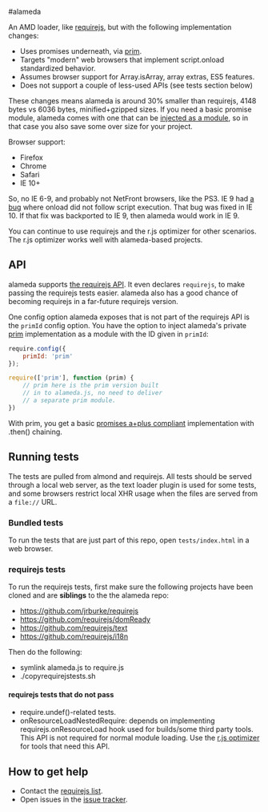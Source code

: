#alameda

An AMD loader, like [requirejs](http://requirejs.org), but with the following
implementation changes:

* Uses promises underneath, via [prim](https://github.com/requirejs/prim).
* Targets "modern" web browsers that implement script.onload standardized behavior.
* Assumes browser support for Array.isArray, array extras, ES5 features.
* Does not support a couple of less-used APIs (see tests section below)

These changes means alameda is around 30% smaller than requirejs, 4148 bytes vs 6036 bytes, minified+gzipped sizes. If you need a basic promise module, alameda comes with
one that can be [injected as a module](#api), so in that case you also save some over
size for your project.

Browser support:

* Firefox
* Chrome
* Safari
* IE 10+

So, no IE 6-9, and probably not NetFront browsers, like the PS3. IE 9 had
[a bug](http://connect.microsoft.com/IE/feedback/details/648057/script-onload-event-is-not-fired-immediately-after-script-execution)
where onload did not follow script execution. That bug was fixed in IE 10. If that fix was backported to IE 9, then alameda would work in IE 9.

You can continue to use requirejs and the r.js optimizer for other scenarios.
The r.js optimizer works well with alameda-based projects.

## API

alameda supports [the requirejs API](http://requirejs.org/docs/api.html). It even
declares `requirejs`, to make passing the requirejs tests easier. alameda also
has a good chance of becoming requirejs in a far-future requirejs version.

One config option alameda exposes that is not part of the requirejs API is the
`primId` config option. You have the option to inject alameda's private
[prim](https://github.com/requirejs/prim) implementation as a module with the
ID given in `primId`:

```javascript
require.config({
    primId: 'prim'
});

require(['prim'], function (prim) {
    // prim here is the prim version built
    // in to alameda.js, no need to deliver
    // a separate prim module.
})
```

With prim, you get a basic [promises a+plus compliant](https://github.com/promises-aplus/promises-tests) implementation with .then() chaining.

## Running tests

The tests are pulled from almond and requirejs. All tests should be served
through a local web server, as the text loader plugin is used for some tests,
and some browsers restrict local XHR usage when the files are served from
a `file://` URL.

### Bundled tests

To run the tests that are just part of this repo, open `tests/index.html` in
a web browser.

### requirejs tests

To run the requirejs tests, first make sure the following projects have been cloned and are **siblings** to the the alameda repo:

* https://github.com/jrburke/requirejs
* https://github.com/requirejs/domReady
* https://github.com/requirejs/text
* https://github.com/requirejs/i18n

Then do the following:

* symlink alameda.js to require.js
* ./copyrequirejstests.sh

#### requirejs tests that do not pass

* require.undef()-related tests.
* onResourceLoadNestedRequire: depends on implementing requirejs.onResourceLoad
hook used for builds/some third party tools. This API is not required for normal
module loading. Use the [r.js optimizer](http://requirejs.org/docs/optimization.html)
for tools that need this API.

## How to get help

* Contact the [requirejs list](https://groups.google.com/group/requirejs).
* Open issues in the [issue tracker](https://github.com/requirejs/alameda/issues).
